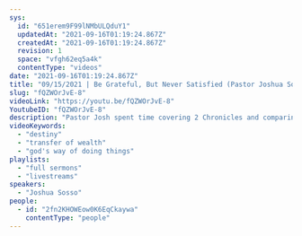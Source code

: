 ```yaml
---
sys:
  id: "651erem9F99lNMbULQduY1"
  updatedAt: "2021-09-16T01:19:24.867Z"
  createdAt: "2021-09-16T01:19:24.867Z"
  revision: 1
  space: "vfgh62eq5a4k"
  contentType: "videos"
date: "2021-09-16T01:19:24.867Z"
title: "09/15/2021 | Be Grateful, But Never Satisfied (Pastor Joshua Sosso)"
slug: "fQZWOrJvE-8"
videoLink: "https://youtu.be/fQZWOrJvE-8"
YoutubeID: "fQZWOrJvE-8"
description: "Pastor Josh spent time covering 2 Chronicles and comparing it to the Transfer of Wealth we are about to experience here. He reminds us to apply God's ways of doing things to every area of our lives, so we don't ruin the blessings for us or others. This sermon was delivered at Freedom Fellowship Church International.\n"
videoKeywords:
  - "destiny"
  - "transfer of wealth"
  - "god's way of doing things"
playlists:
  - "full sermons"
  - "livestreams"
speakers:
  - "Joshua Sosso"
people:
  - id: "2fn2KHOWEow0K6EqCkaywa"
    contentType: "people"
---
```

